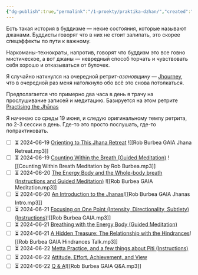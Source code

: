 ```yaml
---
{"dg-publish":true,"permalink":"/1-proekty/praktika-dzhan/","created":"2024-06-18T16:28:01.598+03:00","updated":"2024-06-18T17:10:58.102+03:00"}
---
```


Есть такая история в буддизме — некие состояния, которые называют джанами. Буддисты говорят что в них не стоит залипать, это скорее спецэффекты по пути к важному.

Наркоманы-технократы, напротив, говорят что буддизм это все говно мистическое, а вот джаны — невредный способ торчать и чувствовать себя хорошо и отказываться от булочек.

Я случайно наткнулся на очередной ретрит-*азановщину* — [Jhourney](https://jhourney.io/), что в очередной раз меня натолкнуло обо всё это снова потолкаться. 


Предполагается что примерно два часа в день я трачу на прослушивание записей и медитацию. Базируется на этом ретрите [Practising the Jhānas](https://dharmaseed.org/retreats/4496/?page=1)

Я начинаю со среды 19 июня, и следую оригинальному темпу ретрита, по 2-3 сессии в день. Где-то это просто послушать, где-то попрактиковать.

- [ ] ⏳ 2024-06-19 [Orienting to This Jhana Retreat](https://dharmaseed.org/talks/60865) ![[Rob Burbea GAIA Jhana Retreat.mp3]]
- [ ] ⏳ 2024-06-19 [Counting Within the Breath (Guided Meditation)](https://dharmaseed.org/talks/60863) ![[Counting Within Breath Meditation by Rob Burbea.mp3]]
- [ ] ⏳ 2024-06-20 [The Energy Body and the Whole-body breath (Instructions and Guided Meditation)](https://dharmaseed.org/talks/60884) ![[Rob Burbea GAIA Meditation.mp3]]
- [ ] ⏳ 2024-06-20 [An Introduction to the Jhanas](https://dharmaseed.org/talks/60869)![[Rob Burbea GAIA Jhanas Intro.mp3]]
- [ ] ⏳ 2024-06-21 [Focusing on One Point (Intensity, Directionality, Subtlety) (Instructions)](https://dharmaseed.org/talks/60859)![[Rob Burbea GAIA.mp3]]
- [ ] ⏳ 2024-06-21 [Breathing with the Energy Body (Guided Meditation)](https://dharmaseed.org/talks/60862)
- [ ] ⏳ 2024-06-21 [A Hidden Treasure: The Relationship with the Hindrances](https://dharmaseed.org/talks/60867)![[Rob Burbea GAIA Hindrances Talk.mp3]]
- [ ] ⏳ 2024-06-22 [Metta Practice, and a few things about Piti (Instructions)](https://dharmaseed.org/talks/60871)
- [ ] ⏳ 2024-06-22 [Attitude, Effort, Achievement, and View](https://dharmaseed.org/talks/60861)
- [ ] ⏳ 2024-06-22 [Q & A](https://dharmaseed.org/talks/60877)![[Rob Burbea GAIA Q&A.mp3]]
